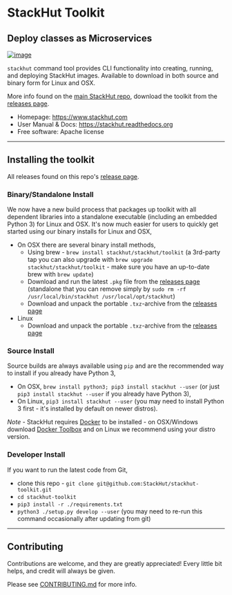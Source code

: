 # StackHut Toolkit
## Deploy classes as Microservices

[![image](https://img.shields.io/pypi/v/stackhut.svg)](https://pypi.python.org/pypi/stackhut)

`stackhut` command tool provides CLI functionality into creating, running, and deploying StackHut images. Available to download in both source and binary form for Linux and OSX.

More info found on the [main StackHut repo](https://github.com/StackHut/StackHut), download the toolkit from the [releases page](https://github.com/StackHut/stackhut-toolkit/releases).

* Homepage: https://www.stackhut.com
* User Manual & Docs: https://stackhut.readthedocs.org
* Free software: Apache license

---
## Installing the toolkit

All releases found on this repo's [release page](https://github.com/StackHut/stackhut-toolkit/releases).

### Binary/Standalone Install

We now have a new build process that packages up toolkit with all dependent libraries into a standalone executable (including an embedded Python 3) for Linux and OSX. It's now much easier for users to quickly get started using our binary installs for Linux and OSX,
 * On OSX there are several binary install methods,
    * Using brew - `brew install stackhut/stackhut/toolkit` (a 3rd-party tap you can also upgrade with `brew upgrade stackhut/stackhut/toolkit` - make sure you have an up-to-date brew with `brew update`)
    * Download and run the latest `.pkg` file from the [releases page](https://github.com/StackHut/stackhut-toolkit/releases) (standalone that you can remove simply by `sudo rm -rf /usr/local/bin/stackhut /usr/local/opt/stackhut`)
    * Download and unpack the portable `.txz`-archive from the [releases page](https://github.com/StackHut/stackhut-toolkit/releases)
 * Linux
    * Download and unpack the portable `.txz`-archive from the [releases page](https://github.com/StackHut/stackhut-toolkit/releases)

### Source Install

Source builds are always available using `pip` and are the recommended way to install if you already have Python 3,

 * On OSX, `brew install python3; pip3 install stackhut --user` (or just `pip3 install stackhut --user` if you already have Python 3),
 * On Linux, `pip3 install stackhut --user` (you may need to install Python 3 first - it's installed by default on newer distros).

_Note_ - StackHut requires [Docker](www.docker.com) to be installed  - on OSX/Windows download [Docker Toolbox](https://www.docker.com/docker-toolbox) and on Linux we recommend using your distro version.

### Developer Install

If you want to run the latest code from Git, 
* clone this repo - `git clone git@github.com:StackHut/stackhut-toolkit.git`
* `cd stackhut-toolkit`
* `pip3 install -r ./requirements.txt`
* `python3 ./setup.py develop --user` (you may need to re-run this command occasionally after updating from git)

---

## Contributing

Contributions are welcome, and they are greatly appreciated! Every
little bit helps, and credit will always be given.

Please see [CONTRIBUTING.md](./CONTRIBUTING.md) for more info.
